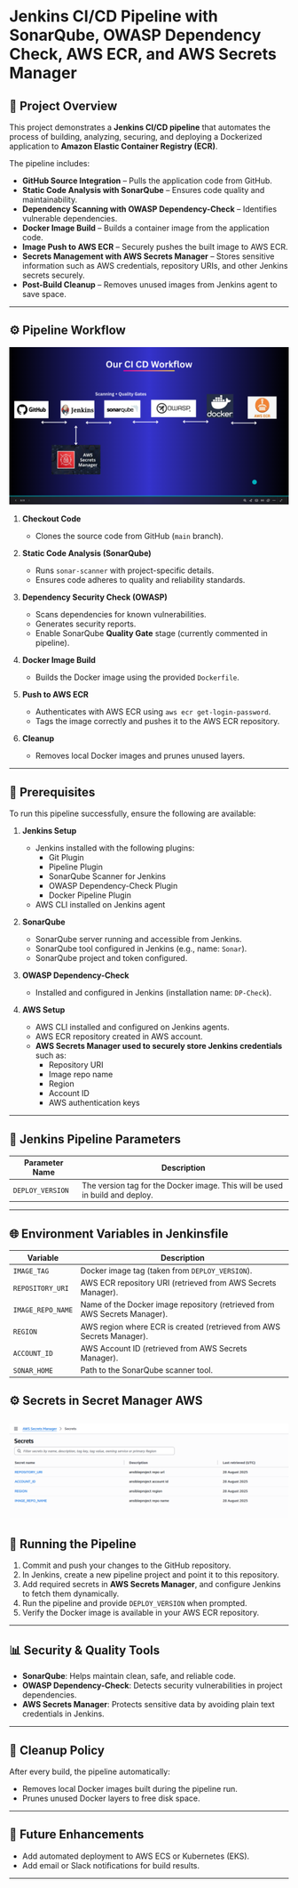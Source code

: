 # Jenkins CI/CD Pipeline with SonarQube, OWASP Dependency Check, AWS ECR, and AWS Secrets Manager

## 📌 Project Overview
This project demonstrates a **Jenkins CI/CD pipeline** that automates the process of building, analyzing, securing, and deploying a Dockerized application to **Amazon Elastic Container Registry (ECR)**.  

The pipeline includes:
- **GitHub Source Integration** – Pulls the application code from GitHub.  
- **Static Code Analysis with SonarQube** – Ensures code quality and maintainability.  
- **Dependency Scanning with OWASP Dependency-Check** – Identifies vulnerable dependencies.  
- **Docker Image Build** – Builds a container image from the application code.  
- **Image Push to AWS ECR** – Securely pushes the built image to AWS ECR.  
- **Secrets Management with AWS Secrets Manager** – Stores sensitive information such as AWS credentials, repository URIs, and other Jenkins secrets securely.  
- **Post-Build Cleanup** – Removes unused images from Jenkins agent to save space.  

---

## ⚙️ Pipeline Workflow
![Pipeline Flow](assets/CICDworkflow.png)  

1. **Checkout Code**  
   - Clones the source code from GitHub (`main` branch).

2. **Static Code Analysis (SonarQube)**  
   - Runs `sonar-scanner` with project-specific details.  
   - Ensures code adheres to quality and reliability standards.  

3. **Dependency Security Check (OWASP)**  
   - Scans dependencies for known vulnerabilities.  
   - Generates security reports.
   - Enable SonarQube **Quality Gate** stage (currently commented in pipeline).  

4. **Docker Image Build**  
   - Builds the Docker image using the provided `Dockerfile`.  

5. **Push to AWS ECR**  
   - Authenticates with AWS ECR using `aws ecr get-login-password`.  
   - Tags the image correctly and pushes it to the AWS ECR repository.  

6. **Cleanup**  
   - Removes local Docker images and prunes unused layers.  


---

## 🔑 Prerequisites
To run this pipeline successfully, ensure the following are available:

1. **Jenkins Setup**
   - Jenkins installed with the following plugins:
     - Git Plugin  
     - Pipeline Plugin  
     - SonarQube Scanner for Jenkins  
     - OWASP Dependency-Check Plugin  
     - Docker Pipeline Plugin  
   - AWS CLI installed on Jenkins agent  

2. **SonarQube**
   - SonarQube server running and accessible from Jenkins.  
   - SonarQube tool configured in Jenkins (e.g., name: `Sonar`).  
   - SonarQube project and token configured.  

3. **OWASP Dependency-Check**
   - Installed and configured in Jenkins (installation name: `DP-Check`).  

4. **AWS Setup**
   - AWS CLI installed and configured on Jenkins agents.  
   - AWS ECR repository created in AWS account.  
   - **AWS Secrets Manager used to securely store Jenkins credentials** such as:
     - Repository URI  
     - Image repo name  
     - Region  
     - Account ID  
     - AWS authentication keys  

---

## 🔧 Jenkins Pipeline Parameters
| Parameter Name   | Description                                                                 |
|------------------|-----------------------------------------------------------------------------|
| `DEPLOY_VERSION` | The version tag for the Docker image. This will be used in build and deploy.|

---

## 🌐 Environment Variables in Jenkinsfile
| Variable        | Description |
|-----------------|-------------|
| `IMAGE_TAG`     | Docker image tag (taken from `DEPLOY_VERSION`). |
| `REPOSITORY_URI`| AWS ECR repository URI (retrieved from AWS Secrets Manager). |
| `IMAGE_REPO_NAME`| Name of the Docker image repository (retrieved from AWS Secrets Manager). |
| `REGION`        | AWS region where ECR is created (retrieved from AWS Secrets Manager). |
| `ACCOUNT_ID`    | AWS Account ID (retrieved from AWS Secrets Manager). |
| `SONAR_HOME`    | Path to the SonarQube scanner tool. |


## ⚙️ Secrets in Secret Manager AWS
![Pipeline Flow](assets/Secrets.png) 
---

## 🚀 Running the Pipeline
1. Commit and push your changes to the GitHub repository.  
2. In Jenkins, create a new pipeline project and point it to this repository.  
3. Add required secrets in **AWS Secrets Manager**, and configure Jenkins to fetch them dynamically.  
4. Run the pipeline and provide `DEPLOY_VERSION` when prompted.  
5. Verify the Docker image is available in your AWS ECR repository.  

---

## 📊 Security & Quality Tools
- **SonarQube**: Helps maintain clean, safe, and reliable code.  
- **OWASP Dependency-Check**: Detects security vulnerabilities in project dependencies.  
- **AWS Secrets Manager**: Protects sensitive data by avoiding plain text credentials in Jenkins.  

---

## 🧹 Cleanup Policy
After every build, the pipeline automatically:
- Removes local Docker images built during the pipeline run.  
- Prunes unused Docker layers to free disk space.  

---

## 📌 Future Enhancements
- Add automated deployment to AWS ECS or Kubernetes (EKS).  
- Add email or Slack notifications for build results.  

---

